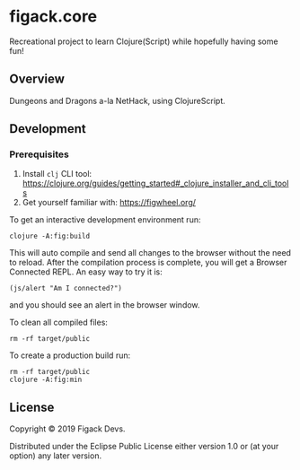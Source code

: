# figack.core

Recreational project to learn Clojure(Script) while hopefully having some fun!

## Overview

Dungeons and Dragons a-la NetHack, using ClojureScript.

## Development

### Prerequisites

1. Install `clj` CLI tool: https://clojure.org/guides/getting_started#_clojure_installer_and_cli_tools
2. Get yourself familiar with: https://figwheel.org/

To get an interactive development environment run:

    clojure -A:fig:build

This will auto compile and send all changes to the browser without the
need to reload. After the compilation process is complete, you will
get a Browser Connected REPL. An easy way to try it is:

    (js/alert "Am I connected?")

and you should see an alert in the browser window.

To clean all compiled files:

    rm -rf target/public

To create a production build run:

    rm -rf target/public
    clojure -A:fig:min

## License

Copyright © 2019 Figack Devs.

Distributed under the Eclipse Public License either version 1.0 or (at your
option) any later version.
